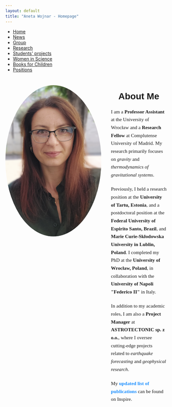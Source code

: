 ```yaml
---
layout: default
title: "Aneta Wojnar - Homepage"
---
```


<nav>
  <ul>
    <li><a href="{{ site.baseurl }}/">Home</a></li>
    <li><a href="{{ site.baseurl }}/news/">News</a></li>
    <li><a href="{{ site.baseurl }}/group/">Group</a></li>
    <li><a href="{{ site.baseurl }}/research/">Research</a></li>
    <li><a href="{{ site.baseurl }}/Students' projects/">Students' projects</a></li>
    <li><a href="{{ site.baseurl }}/women-in-science/">Women in Science</a></li>
    <li><a href="{{ site.baseurl }}/books-for-children/">Books for Children</a></li>
    <li><a href="{{ site.baseurl }}/positions/">Positions</a></li>
  </ul>
</nav>

<div style="display: flex; justify-content: center; margin-top: 20px;">
  <!-- Left Column: Your photo -->
  <div style="flex: 0 0 300px; text-align: center; margin-right: 30px;">
    <img src="assets/images/A.png" alt="Your photo" style="width: 100%; max-width: 300px; border-radius: 50%; margin: 20px 0;">
  </div>

  <!-- Right Column: Description -->
  <div style="flex: 1; max-width: 600px;">
<h2 style="text-align: center; font-family: 'Arial', sans-serif; font-size: 2em; margin-bottom: 20px;">About Me</h2>

<p style="font-family: 'Georgia', serif; font-size: 1.1em; line-height: 1.6; margin-bottom: 20px;">
  I am a <strong>Professor Assistant</strong> at the University of Wrocław and a <strong>Research Fellow</strong> at Complutense University of Madrid. My research primarily focuses on <em>gravity</em> and <em>thermodynamics of gravitational systems</em>. 
</p>

<p style="font-family: 'Georgia', serif; font-size: 1.1em; line-height: 1.6; margin-bottom: 20px;">
  Previously, I held a research position at the <strong>University of Tartu, Estonia</strong>, and a postdoctoral position at the <strong>Federal University of Espirito Santo, Brazil</strong>, and <strong>Marie Curie-Skłodowska University in Lublin, Poland</strong>. I completed my PhD at the <strong>University of Wrocław, Poland</strong>, in collaboration with the <strong>University of Napoli "Federico II"</strong> in Italy. 
</p>

<p style="font-family: 'Georgia', serif; font-size: 1.1em; line-height: 1.6; margin-bottom: 20px;">
  In addition to my academic roles, I am also a <strong>Project Manager</strong> at <strong>ASTROTECTONIC sp. z o.o.</strong>, where I oversee cutting-edge projects related to <em>earthquake forecasting</em> and <em>geophysical research</em>.
</p>

<p style="font-family: 'Georgia', serif; font-size: 1.1em; line-height: 1.6; margin-bottom: 40px;">
  My <a href="https://inspirehep.net/authors/1421102?ui-citation-summary=true" target="_blank" style="color: #1e90ff; text-decoration: none; font-weight: bold;">updated list of publications</a> can be found on Inspire.
</p>


  </div>
</div>
